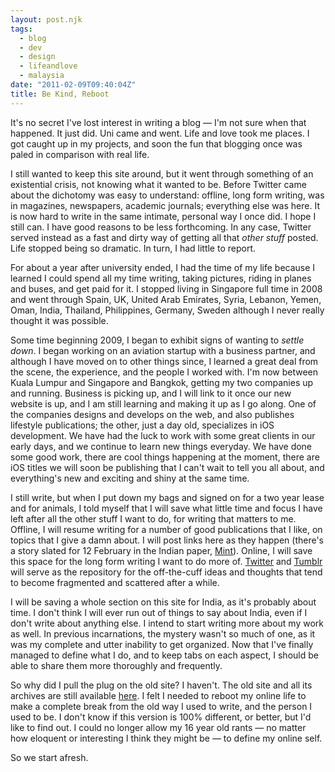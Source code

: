 ```yaml
---
layout: post.njk
tags:
  - blog
  - dev 
  - design
  - lifeandlove
  - malaysia
date: "2011-02-09T09:40:04Z"
title: Be Kind, Reboot
---
```


It's no secret I've lost interest in writing a blog — I'm not sure when that happened. It just did. Uni came and went. Life and love took me places. I got caught up in my projects, and soon the fun that blogging once was paled in comparison with real life.

I still wanted to keep this site around, but it went through something of an existential crisis, not knowing what it wanted to be. Before Twitter came about the dichotomy was easy to understand: offline, long form writing, was in magazines, newspapers, academic journals; everything else was here. It is now hard to write in the same intimate, personal way I once did. I hope I still can. I have good reasons to be less forthcoming. In any case, Twitter served instead as a fast and dirty way of getting all that _other stuff_ posted. Life stopped being so dramatic. In turn, I had little to report.

For about a year after university ended, I had the time of my life because I learned I could spend all my time writing, taking pictures, riding in planes and buses, and get paid for it. I stopped living in Singapore full time in 2008 and went through Spain, UK, United Arab Emirates, Syria, Lebanon, Yemen, Oman, India, Thailand, Philippines, Germany, Sweden although I never really thought it was possible.

Some time beginning 2009, I began to exhibit signs of wanting to _settle down_. I began working on an aviation startup with a business partner, and although I have moved on to other things since, I learned a great deal from the scene, the experience, and the people I worked with. I'm now between Kuala Lumpur and Singapore and Bangkok, getting my two companies up and running. Business is picking up, and I will link to it once our new website is up, and I am still learning and making it up as I go along. One of the companies designs and develops on the web, and also publishes lifestyle publications; the other, just a day old, specializes in iOS development. We have had the luck to work with some great clients in our early days, and we continue to learn new things everyday. We have done some good work, there are cool things happening at the moment, there are iOS titles we will soon be publishing that I can't wait to tell you all about, and everything's new and exciting and shiny at the same time.

I still write, but when I put down my bags and signed on for a two year lease and for animals, I told myself that I will save what little time and focus I have left after all the other stuff I want to do, for writing that matters to me. Offline, I will resume writing for a number of good publications that I like, on topics that I give a damn about. I will post links here as they happen (there's a story slated for 12 February in the Indian paper, [Mint](http://www.livemint.com/)). Online, I will save this space for the long form writing I want to do more of. [Twitter](http://twitter.com/skinnylatte) and [Tumblr](http://popagandhi.tumblr.com) will serve as the repository for the off-the-cuff ideas and thoughts that tend to become fragmented and scattered after a while.

I will be saving a whole section on this site for India, as it's probably about time. I don't think I will ever run out of things to say about India, even if I don't write about anything else. I intend to start writing more about my work as well. In previous incarnations, the mystery wasn't so much of one, as it was my complete and utter inability to get organized. Now that I've finally managed to define what I do, and to keep tabs on each aspect, I should be able to share them more thoroughly and frequently.

So why did I pull the plug on the old site? I haven't. The old site and all its archives are still available [here](http://popagandhi.com/anotherlife). I felt I needed to reboot my online life to make a complete break from the old way I used to write, and the person I used to be. I don't know if this version is 100% different, or better, but I'd like to find out. I could no longer allow my 16 year old rants — no matter how eloquent or interesting I think they might be — to define my online self.

So we start afresh.
